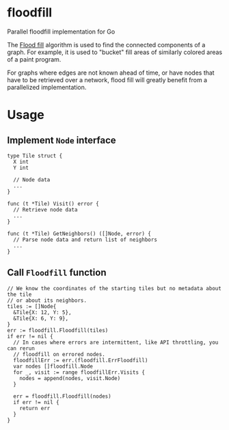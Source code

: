 # floodfill

Parallel floodfill implementation for Go

The [Flood fill](https://en.wikipedia.org/wiki/Flood_fill) algorithm is used to find the connected components of a graph. For example, it is used to "bucket" fill areas of similarly colored areas of a paint program.

For graphs where edges are not known ahead of time, or have nodes that have to be retrieved over a network, flood fill will greatly benefit from a parallelized implementation.

# Usage

## Implement `Node` interface

```
type Tile struct {
  X int
  Y int

  // Node data
  ...
}

func (t *Tile) Visit() error {
  // Retrieve node data
  ...
}

func (t *Tile) GetNeighbors() ([]Node, error) {
  // Parse node data and return list of neighbors
  ...
}
```

## Call `Floodfill` function
```
// We know the coordinates of the starting tiles but no metadata about the tile
// or about its neighbors.
tiles := []Node{
  &Tile{X: 12, Y: 5},
  &Tile{X: 6, Y: 9},
}
err := floodfill.Floodfill(tiles)
if err != nil {
  // In cases where errors are intermittent, like API throttling, you can rerun
  // floodfill on errored nodes.
  floodfillErr := err.(floodfill.ErrFloodfill)
  var nodes []floodfill.Node
  for _, visit := range floodfillErr.Visits {
    nodes = append(nodes, visit.Node)
  }

  err = floodfill.Floodfill(nodes)
  if err != nil {
    return err
  }
}
```
